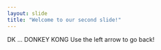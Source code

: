```yaml
---
layout: slide
title: "Welcome to our second slide!"
---
```

DK ... DONKEY KONG
Use the left arrow to go back!
